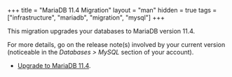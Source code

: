+++
title = "MariaDB 11.4 Migration"
layout = "man"
hidden = true
tags = ["infrastructure", "mariadb", "migration", "mysql"]
+++

This migration upgrades your databases to MariaDB version 11.4.

For more details, go on the release note(s) involved by your current version (noticeable in the *Databases > MySQL* section of your account).

- [Upgrade to MariaDB 11.4](https://mariadb.com/kb/en/upgrading-from-mariadb-10-11-to-mariadb-11-4/).

